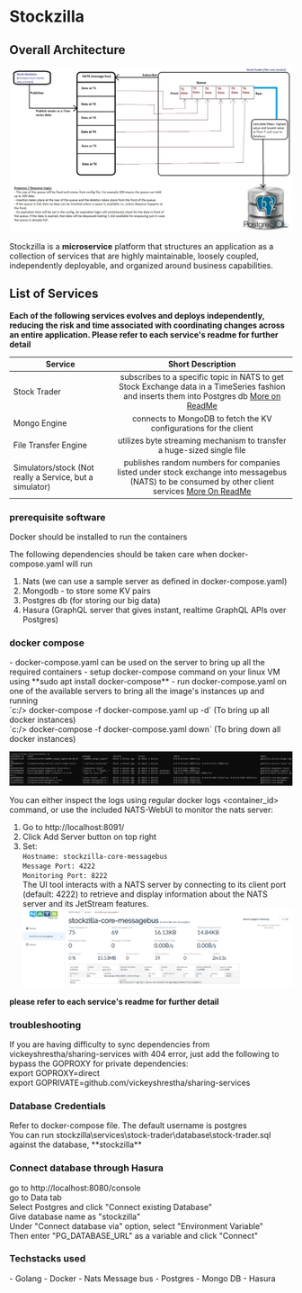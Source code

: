 <h1>Stockzilla</h1>

<h2> Overall Architecture</h2>

![architecture](services/stock-trader/readme-resources/architecture.jpg)

Stockzilla is a **microservice** platform that structures an application as a collection of services that are highly maintainable, loosely coupled, independently deployable, and organized around business capabilities.


<h2>List of Services</h2>

**Each of the following services evolves and deploys independently, reducing the risk and time associated with coordinating changes across an entire application.
Please refer to each service's readme for further detail**


| Service                                                 |                                                         Short Description                                                         | 
|---------------------------------------------------------|:---------------------------------------------------------------------------------------------------------------------------------:| 
| Stock Trader                                            |   subscribes to a specific topic in NATS to get Stock Exchange data in a TimeSeries fashion and inserts them into Postgres db [More on ReadMe](https://github.com/vickeyshrestha/stockzilla/blob/master/services/stock-trader/readme.md)  | 
| Mongo Engine                                            |                                 connects to MongoDB to fetch the KV configurations for the client                                 | 
| File Transfer Engine                                    |                              utilizes byte streaming mechanism to transfer a huge-sized single file                               |
| Simulators/stock (Not really a Service, but a simulator) | publishes random numbers for companies listed under stock exchange into messagebus (NATS) to be consumed by other client services [More On ReadMe](https://github.com/vickeyshrestha/stockzilla/blob/master/simulators/stock/readme.md) |

<h3>prerequisite software</h3>
Docker should be installed to run the containers

The following dependencies should be taken care when docker-compose.yaml will run
1. Nats (we can use a sample server as defined in docker-compose.yaml)
2. Mongodb - to store some KV pairs
3. Postgres db (for storing our big data)
4. Hasura (GraphQL server that gives instant, realtime GraphQL APIs over Postgres)

<h3>docker compose</h3>
- docker-compose.yaml can be used on the server to bring up all the required containers 
- setup docker-compose command on your linux VM using **sudo apt  install docker-compose**
- run docker-compose.yaml on one of the available servers to bring all the image's instances up and running
<br> `c:/> docker-compose -f docker-compose.yaml up -d` (To bring up all docker instances)
<br> `c:/> docker-compose -f docker-compose.yaml down` (To bring down all docker instances)
  
![img.png](img.png)

You can either inspect the logs using regular docker logs <container_id> command, or use the included NATS-WebUI to monitor the nats server:
1. Go to http://localhost:8091/
2. Click Add Server button on top right
3. Set:
 <br>   `Hostname: stockzilla-core-messagebus`
 <br>   `Message Port: 4222`
 <br>   `Monitoring Port: 8222`
 <br> The UI tool interacts with a NATS server by connecting to its client port (default: 4222) to retrieve and display information about the NATS server and its JetStream features.
 <br> ![img2.png](img2.png)

**please refer to each service's readme for further detail**

<h3>troubleshooting</h3>
If you are having difficulty to sync dependencies from vickeyshrestha/sharing-services with 404 error, just add the following to bypass the GOPROXY for private dependencies:
<br> export GOPROXY=direct
<br> export GOPRIVATE=github.com/vickeyshrestha/sharing-services

<h3>Database Credentials</h3>
Refer to docker-compose file. The default username is postgres
<br> You can run stockzilla\services\stock-trader\database\stock-trader.sql against the database, **stockzilla**

<h3>Connect database through Hasura</h3>
go to http://localhost:8080/console
<br> go to Data tab
<br> Select Postgres and click "Connect existing Database"
<br> Give database name as "stockzilla"
<br> Under "Connect database via" option, select "Environment Variable"
<br> Then enter "PG_DATABASE_URL" as a variable and click "Connect"

<h3>Techstacks used</h3>
- Golang
- Docker
- Nats Message bus
- Postgres
- Mongo DB
- Hasura
